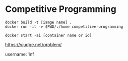 # Competitive Programming

```
docker build -t [iamge name] .
docker run -it -v $PWD/:/home competitive-programming
```

```
docker start -ai [container name or id]
```



https://vjudge.net/problem/

username: 1nf

